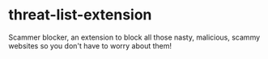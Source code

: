 # threat-list-extension
Scammer blocker, an extension to block all those nasty, malicious, scammy websites so you don't have to worry about them!